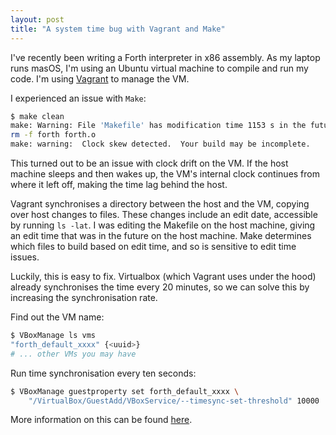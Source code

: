 ```yaml
---
layout: post
title: "A system time bug with Vagrant and Make"
---
```


I've recently been writing a Forth interpreter in x86 assembly. As my laptop
runs masOS, I'm using an Ubuntu virtual machine to compile and run my code.
I'm using [Vagrant](https://www.vagrantup.com) to manage the VM.

I experienced an issue with `Make`:

```sh
$ make clean
make: Warning: File 'Makefile' has modification time 1153 s in the future
rm -f forth forth.o
make: warning:  Clock skew detected.  Your build may be incomplete.
```

This turned out to be an issue with clock drift on the VM. If the host 
machine sleeps and then wakes up, the VM's internal clock continues from where
it left off, making the time lag behind the host.

Vagrant synchronises a directory between the host and the VM, copying over host 
changes to files. These changes include an edit date, accessible by running
`ls -lat`. I was editing the Makefile on the host machine, giving an edit time
that was in the future on the host machine. Make determines which files to 
build based on edit time, and so is sensitive to edit time issues.

Luckily, this is easy to fix. Virtualbox (which Vagrant uses under the hood)
already synchronises the time every 20 minutes, so we can solve this by 
increasing the synchronisation rate.

Find out the VM name:

```sh
$ VBoxManage ls vms
"forth_default_xxxx" {<uuid>}
# ... other VMs you may have
```

Run time synchronisation every ten seconds:

```sh
$ VBoxManage guestproperty set forth_default_xxxx \
    "/VirtualBox/GuestAdd/VBoxService/--timesync-set-threshold" 10000
```

More information on this can be found [here](https://stackoverflow.com/questions/19490652/how-to-sync-time-on-host-wake-up-within-virtualbox).
